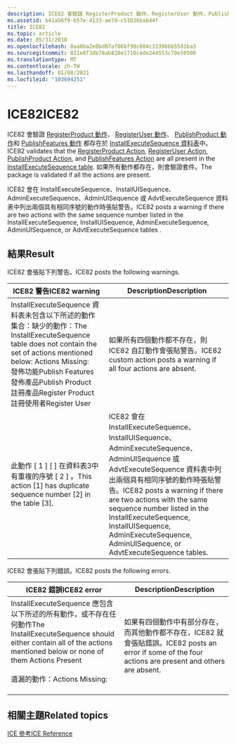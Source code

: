 ```yaml
---
description: ICE82 會驗證 RegisterProduct 動作、RegisterUser 動作、PublishProduct 動作和 PublishFeatures 動作都存在於 InstallExecuteSequence 資料表中。 如果所有動作都存在，則會驗證套件。
ms.assetid: b41a56f9-b57e-4133-ae7d-c51b36bab44f
title: ICE82
ms.topic: article
ms.date: 05/31/2018
ms.openlocfilehash: 8aa6ba2e0bd07af06bf90c604c333966b5581ba3
ms.sourcegitcommit: 831e8f3db78ab820e1710cede244553c70e50500
ms.translationtype: MT
ms.contentlocale: zh-TW
ms.lasthandoff: 01/08/2021
ms.locfileid: "103694251"
---
```

# <a name="ice82"></a><span data-ttu-id="227f6-104">ICE82</span><span class="sxs-lookup"><span data-stu-id="227f6-104">ICE82</span></span>

<span data-ttu-id="227f6-105">ICE82 會驗證 [RegisterProduct 動作](registerproduct-action.md)、 [RegisterUser 動作](registeruser-action.md)、 [PublishProduct 動作](publishproduct-action.md)和 [PublishFeatures 動作](publishfeatures-action.md) 都存在於 [InstallExecuteSequence 資料表](installexecutesequence-table.md)中。</span><span class="sxs-lookup"><span data-stu-id="227f6-105">ICE82 validates that the [RegisterProduct Action](registerproduct-action.md), [RegisterUser Action](registeruser-action.md), [PublishProduct Action](publishproduct-action.md), and [PublishFeatures Action](publishfeatures-action.md) are all present in the [InstallExecuteSequence table](installexecutesequence-table.md).</span></span> <span data-ttu-id="227f6-106">如果所有動作都存在，則會驗證套件。</span><span class="sxs-lookup"><span data-stu-id="227f6-106">The package is validated if all the actions are present.</span></span>

<span data-ttu-id="227f6-107">ICE82 會在 InstallExecuteSequence、InstallUISequence、AdminExecuteSequence、AdminUISequence 或 AdvtExecuteSequence 資料表中列出兩個具有相同序號的動作時張貼警告。</span><span class="sxs-lookup"><span data-stu-id="227f6-107">ICE82 posts a warning if there are two actions with the same sequence number listed in the InstallExecuteSequence, InstallUISequence, AdminExecuteSequence, AdminUISequence, or AdvtExecuteSequence tables .</span></span>

## <a name="result"></a><span data-ttu-id="227f6-108">結果</span><span class="sxs-lookup"><span data-stu-id="227f6-108">Result</span></span>

<span data-ttu-id="227f6-109">ICE82 會張貼下列警告。</span><span class="sxs-lookup"><span data-stu-id="227f6-109">ICE82 posts the following warnings.</span></span>



| <span data-ttu-id="227f6-110">ICE82 警告</span><span class="sxs-lookup"><span data-stu-id="227f6-110">ICE82 warning</span></span>                                                                                                                                                                                                                 | <span data-ttu-id="227f6-111">Description</span><span class="sxs-lookup"><span data-stu-id="227f6-111">Description</span></span>                                                                                                                                                                                                 |
|-------------------------------------------------------------------------------------------------------------------------------------------------------------------------------------------------------------------------------|-------------------------------------------------------------------------------------------------------------------------------------------------------------------------------------------------------------|
| <span data-ttu-id="227f6-112">InstallExecuteSequence 資料表未包含以下所述的動作集合：缺少的動作：</span><span class="sxs-lookup"><span data-stu-id="227f6-112">The InstallExecuteSequence table does not contain the set of actions mentioned below: Actions Missing:</span></span><br/> <span data-ttu-id="227f6-113">發佈功能</span><span class="sxs-lookup"><span data-stu-id="227f6-113">Publish Features</span></span><br/> <span data-ttu-id="227f6-114">發佈產品</span><span class="sxs-lookup"><span data-stu-id="227f6-114">Publish Product</span></span><br/> <span data-ttu-id="227f6-115">註冊產品</span><span class="sxs-lookup"><span data-stu-id="227f6-115">Register Product</span></span><br/> <span data-ttu-id="227f6-116">註冊使用者</span><span class="sxs-lookup"><span data-stu-id="227f6-116">Register User</span></span><br/> | <span data-ttu-id="227f6-117">如果所有四個動作都不存在，則 ICE82 自訂動作會張貼警告。</span><span class="sxs-lookup"><span data-stu-id="227f6-117">ICE82 custom action posts a warning if all four actions are absent.</span></span>                                                                                                                                         |
| <span data-ttu-id="227f6-118">此動作 \[ 1 \] \[ \] 在資料表3中有重複的序號 \[ 2 \] 。</span><span class="sxs-lookup"><span data-stu-id="227f6-118">This action \[1\] has duplicate sequence number \[2\] in the table \[3\].</span></span>                                                                                                                                                     | <span data-ttu-id="227f6-119">ICE82 會在 InstallExecuteSequence、InstallUISequence、AdminExecuteSequence、AdminUISequence 或 AdvtExecuteSequence 資料表中列出兩個具有相同序號的動作時張貼警告。</span><span class="sxs-lookup"><span data-stu-id="227f6-119">ICE82 posts a warning if there are two actions with the same sequence number listed in the InstallExecuteSequence, InstallUISequence, AdminExecuteSequence, AdminUISequence, or AdvtExecuteSequence tables.</span></span> |



 

<span data-ttu-id="227f6-120">ICE82 會張貼下列錯誤。</span><span class="sxs-lookup"><span data-stu-id="227f6-120">ICE82 posts the following errors.</span></span>



| <span data-ttu-id="227f6-121">ICE82 錯誤</span><span class="sxs-lookup"><span data-stu-id="227f6-121">ICE82 error</span></span>                                                                                                                                                                                                                                        | <span data-ttu-id="227f6-122">Description</span><span class="sxs-lookup"><span data-stu-id="227f6-122">Description</span></span>                                                                         |
|----------------------------------------------------------------------------------------------------------------------------------------------------------------------------------------------------------------------------------------------------|-------------------------------------------------------------------------------------|
| <span data-ttu-id="227f6-123">InstallExecuteSequence 應包含以下所述的所有動作，或不存在任何動作</span><span class="sxs-lookup"><span data-stu-id="227f6-123">The InstallExecuteSequence should either contain all of the actions mentioned below or none of them Actions Present</span></span><br/> <List of actions present> <br/> <span data-ttu-id="227f6-124">遺漏的動作：</span><span class="sxs-lookup"><span data-stu-id="227f6-124">Actions Missing:</span></span><br/> <List of actions missing> <br/> | <span data-ttu-id="227f6-125">如果有四個動作中有部分存在，而其他動作都不存在，ICE82 就會張貼錯誤。</span><span class="sxs-lookup"><span data-stu-id="227f6-125">ICE82 posts an error if some of the four actions are present and others are absent.</span></span> |



 

## <a name="related-topics"></a><span data-ttu-id="227f6-126">相關主題</span><span class="sxs-lookup"><span data-stu-id="227f6-126">Related topics</span></span>

<dl> <dt>

[<span data-ttu-id="227f6-127">ICE 參考</span><span class="sxs-lookup"><span data-stu-id="227f6-127">ICE Reference</span></span>](ice-reference.md)
</dt> </dl>

 

 




